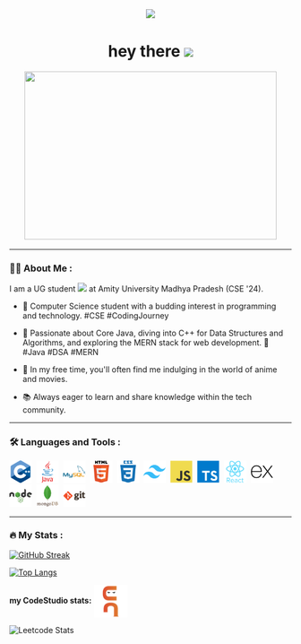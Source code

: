 <!--top gif-->
<div id="header" align="center">
  <img src="https://media.giphy.com/media/M9gbBd9nbDrOTu1Mqx/giphy.gif" width="100"/>
</div>

<!-- hey there-->
<h1 align="center">
  hey there
  <img src="https://media.giphy.com/media/hvRJCLFzcasrR4ia7z/giphy.gif" width="30px"/>
</h1>

<!--big gif-->
<div align="center">
  <img src="https://media.giphy.com/media/dWesBcTLavkZuG35MI/giphy.gif" width="450" height="300"/>
</div>

---

### :man_technologist: About Me :

I am a UG student <img src="https://media.giphy.com/media/WUlplcMpOCEmTGBtBW/giphy.gif" width="30">  at Amity University Madhya Pradesh (CSE '24).

- :seedling: Computer Science student with a budding interest in programming and technology. #CSE #CodingJourney

- :telescope: Passionate about Core Java, diving into C++ for Data Structures and Algorithms, and exploring the MERN stack for web development. 🚀 #Java #DSA #MERN

- :movie_camera: In my free time, you'll often find me indulging in the world of anime and movies.

- :books: Always eager to learn and share knowledge within the tech community.

---

### :hammer_and_wrench: Languages and Tools :
<div>
  <img src="https://github.com/devicons/devicon/blob/master/icons/cplusplus/cplusplus-original.svg" title="cpp" width="40" height="40"/>&nbsp;
  <img src="https://github.com/devicons/devicon/blob/master/icons/java/java-original-wordmark.svg" title="java" width="40" height="40"/>&nbsp;
  <img src="https://github.com/devicons/devicon/blob/master/icons/mysql/mysql-original-wordmark.svg" title="mysql" width=40"" height="40"/>&nbsp;
  <img src="https://github.com/devicons/devicon/blob/master/icons/html5/html5-original-wordmark.svg" title="html" width="40" height="40"/>&nbsp;
  <img src="https://github.com/devicons/devicon/blob/master/icons/css3/css3-plain-wordmark.svg" title="css" width=40"" height="40"/>&nbsp;
  <img src="https://github.com/devicons/devicon/blob/master/icons/tailwindcss/tailwindcss-original.svg" title="tailwind-css" width=40"" height="40"/>&nbsp;
  <img src="https://github.com/devicons/devicon/blob/master/icons/javascript/javascript-original.svg" title="javascript" width=40"" height="40"/>&nbsp;
  <img src="https://github.com/devicons/devicon/blob/master/icons/typescript/typescript-original.svg" title="typescript" width=40"" height="40"/>&nbsp;
  <img src="https://github.com/devicons/devicon/blob/master/icons/react/react-original-wordmark.svg" title="react" width=40"" height="40"/>&nbsp;
  <img src="https://github.com/devicons/devicon/blob/master/icons/express/express-original.svg" title="express" width=40"" height="40"/>&nbsp;
  <img src="https://github.com/devicons/devicon/blob/master/icons/nodejs/nodejs-original-wordmark.svg" title="nodejs" width=40"" height="40"/>&nbsp;
  <img src="https://github.com/devicons/devicon/blob/master/icons/mongodb/mongodb-original-wordmark.svg" title="mongodb" width=40"" height="40"/>&nbsp;
  <img src="https://github.com/devicons/devicon/blob/master/icons/git/git-original-wordmark.svg" title="git" width=40"" height="40"/>&nbsp;
</div>
  
  ---

### :fire: My Stats :
[![GitHub Streak](https://github-readme-streak-stats.herokuapp.com?user=Kartikkhare18&theme=react&date_format=j%20M%5B%20Y%5D)](https://git.io/streak-stats)

[![Top Langs](https://github-readme-stats.vercel.app/api/top-langs/?username=Kartikkhare18&layout=compact&theme=vision-friendly-dark)](https://github.com/anuraghazra/github-readme-stats)

<b>my CodeStudio stats:</b> <a href="https://www.naukri.com/code360/profile/Kartik_Khare_18" target="_blank">
    <img align="center" src="https://github.com/AkashSingh3031/AkashSingh3031/blob/main/images/Tech%20Tools/Coding%20Ninjas.png" alt="Coding Ninjas" width="60" />
</a>


![Leetcode Stats](https://leetcard.jacoblin.cool/Kartik_Khare18?theme=dark)
